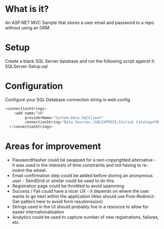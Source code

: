 # What is it?
An ASP.NET MVC Sample that stores a user email and password to a repo without using an ORM

# Setup
Create a blank SQL Server database and run the following script against it: SQLServer-Setup.sql

# Configuration

Configure your SQL Database connection string in web.config

````csharp
<connectionStrings>
    <add name="DB"
         providerName="System.Data.SqlClient"
         connectionString="Data Source=.\SQLEXPRESS;Initial Catalog=YOURDATABASENAME;Integrated Security=True"/>
  </connectionStrings>
````


# Areas for improvement

* PasswordHasher could be swapped for a non-copyrighted alternative - it was used in the interests of time constraints and not having to re-invent the wheel.
* Email confirmation step could be added before storing an anonymous user - SendGrid or similar could be used to do this.
* Registration page could be throttled to avoid spamming
* Success / Fail could have a nicer UX - it depends on where the user wants to go next within the application (Also should use Post-Redirect-Get pattern here to avoid form resubmission)
* Strings used in the UI should probably live in a resource to allow for easier internationalisation
* Analytics could be used to capture number of new registrations, failures, etc.

